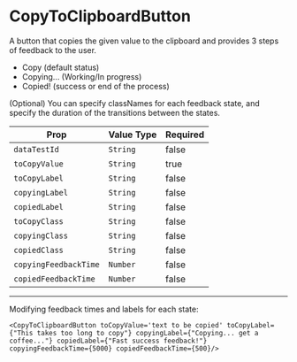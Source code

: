 # CopyToClipboardButton

A button that copies the given value to the clipboard and provides 3 steps of feedback to the user.

- Copy (default status)
- Copying... (Working/In progress)
- Copied! (success or end of the process)

(Optional) You can specify classNames for each feedback state, and specify the duration of the transitions between the states.

| Prop                  | Value Type | Required |
| --------------------- | ---------- | -------- |
| `dataTestId`          | `String`   | false    |
| `toCopyValue`         | `String`   | true     |
| `toCopyLabel`         | `String`   | false    |
| `copyingLabel`        | `String`   | false    |
| `copiedLabel`         | `String`   | false    |
| `toCopyClass`         | `String`   | false    |
| `copyingClass`        | `String`   | false    |
| `copiedClass`         | `String`   | false    |
| `copyingFeedbackTime` | `Number`   | false    |
| `copiedFeedbackTime`  | `Number`   | false    |


-----------
Modifying feedback times and labels for each state:
```
<CopyToClipboardButton toCopyValue='text to be copied' toCopyLabel={"This takes too long to copy"} copyingLabel={"Copying... get a coffee..."} copiedLabel={"Fast success feedback!"} copyingFeedbackTime={5000} copiedFeedbackTime={500}/>
```
